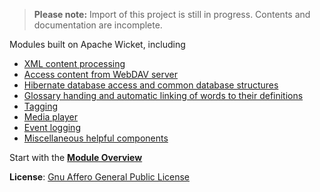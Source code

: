 > <strong>Please note:</strong>
> Import of this project is still in progress.  Contents and documentation are incomplete.

Modules built on Apache Wicket, including
  * [XML content processing](../../wiki/CwmXml)
  * [Access content from WebDAV server](../../wiki/CwmDav)
  * [Hibernate database access and common database structures](../../wiki/CwmData)
  * [Glossary handing and automatic linking of words to their definitions](../../wiki/CwmGlossary)
  * [Tagging](../../wiki/CwmTag)
  * [Media player](../../wiki/CwmMediaplayer)
  * [Event logging](../../wiki/CwmBase)
  * [Miscellaneous helpful components](../../wiki/CwmComponents)

Start with the **[Module Overview](../../wiki/ModuleOverview)**

**License**: [Gnu Affero General Public License](http://www.gnu.org/licenses/agpl.html)

